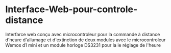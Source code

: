 # Interface-Web-pour-controle-distance
Interfarce web conçu avec microcontroleur pour la commande à distance d'heure d'allumage et d'extinction de deux modules avec le microcontroleur Wemos d1 mini et un module horloge DS3231 pour la le réglage de l'heure
